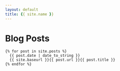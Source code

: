 ```yaml
---
layout: default
title: {{ site.name }}
---
```


# [](#header-1)Blog Posts

    {% for post in site.posts %}
      {{ post.date | date_to_string }} 
      {{ site.baseurl }}{{ post.url }}{{ post.title }}
    {% endfor %}


